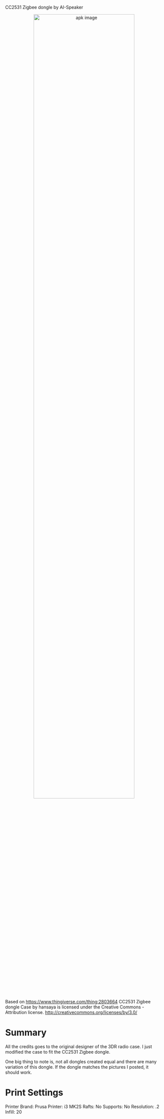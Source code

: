 CC2531 Zigbee dongle by AI-Speaker


<div align="center">
<img src="https://raw.github.com/sviete/AIS-3D-MODELS/master/AIS_CC2531_Zigbee_dongle_Case/images/screenshot-sketchup.png" alt="apk image" width="80%"/>
</div>





Based on https://www.thingiverse.com/thing:2803664
CC2531 Zigbee dongle Case by hansaya is licensed under the Creative Commons - Attribution license.
http://creativecommons.org/licenses/by/3.0/

# Summary

All the credits goes to the original designer of the 3DR radio case. I just modified the case to fit the CC2531 Zigbee dongle.

One big thing to note is, not all dongles created equal and there are many variation of this dongle. If the dongle matches the pictures I posted, it should work.

# Print Settings

Printer Brand: Prusa
Printer: i3 MK2S
Rafts: No
Supports: No
Resolution: .2
Infill: 20
